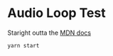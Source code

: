 # Audio Loop Test

Staright outta the [MDN docs](https://developer.mozilla.org/en-US/docs/Web/API/AudioBufferSourceNode/loop)

`yarn start`
